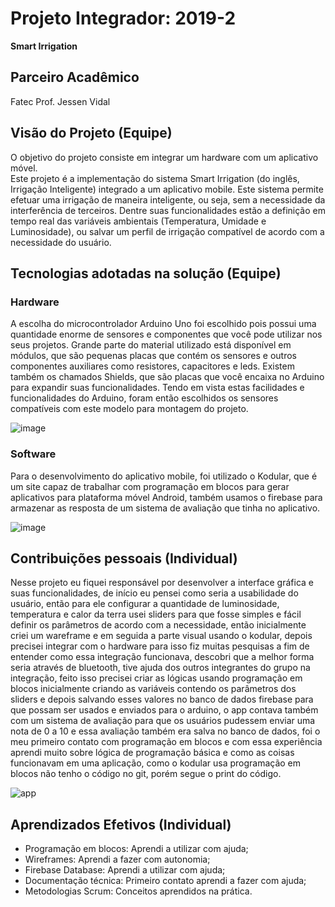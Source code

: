 # Projeto Integrador: 2019-2
**Smart Irrigation**

## Parceiro Acadêmico
Fatec Prof. Jessen Vidal 

## Visão do Projeto (Equipe)

O objetivo do projeto consiste em integrar um hardware com um aplicativo móvel.</br>
Este projeto é a implementação do sistema Smart Irrigation (do inglês, Irrigação Inteligente) integrado a um aplicativo mobile. Este sistema permite efetuar uma irrigação de maneira inteligente, ou seja, sem a necessidade da interferência de terceiros. Dentre suas funcionalidades estão a definição em tempo real das variáveis ambientais (Temperatura, Umidade e Luminosidade), ou salvar um perfil de irrigação compatível de acordo com a necessidade do usuário. 


## Tecnologias adotadas na solução (Equipe)

### Hardware
A escolha do microcontrolador Arduino Uno foi escolhido pois possui uma quantidade enorme de sensores e componentes que você pode utilizar nos seus projetos. Grande parte do material utilizado está disponível em módulos, que são pequenas placas que contém os sensores e outros componentes auxiliares como resistores, capacitores e leds. Existem também os chamados Shields, que são placas que você encaixa no Arduino para expandir suas funcionalidades. 
Tendo em vista estas facilidades e funcionalidades do Arduino, foram então escolhidos os sensores compatíveis com este modelo para montagem do projeto.

![image](https://user-images.githubusercontent.com/56441371/133184672-ed21bebc-f8b7-4bcc-8555-7a4131c0c210.png)

### Software
Para o desenvolvimento do aplicativo mobile, foi utilizado o Kodular, que é um site capaz de trabalhar com programação em blocos para gerar aplicativos para plataforma móvel Android, também usamos o firebase para armazenar as resposta de um sistema de avaliação que tinha no aplicativo.

![image](https://user-images.githubusercontent.com/56441371/133184941-33e72fab-ff72-445f-9e33-36bca57a429b.png)



## Contribuições pessoais (Individual)
Nesse projeto eu fiquei responsável por desenvolver a interface gráfica e suas funcionalidades, de início eu pensei como seria a usabilidade do usuário, então para ele configurar a quantidade de luminosidade, temperatura e calor da terra usei sliders para que fosse simples e fácil definir os parâmetros de acordo com a necessidade, então inicialmente criei um wareframe e em seguida a parte visual usando o kodular, depois precisei integrar com o hardware para isso fiz muitas pesquisas a fim de entender como essa integração funcionava, descobri que a melhor forma seria através de bluetooth, tive ajuda dos outros integrantes do grupo na integração, feito isso precisei criar as lógicas usando programação em blocos inicialmente criando as variáveis contendo os parâmetros dos sliders e depois salvando esses valores no banco de dados firebase para que possam ser usados e enviados para o arduino, o app contava também com um sistema de avaliação para que os usuários pudessem enviar uma nota de 0 a 10 e essa avaliação também era salva no banco de dados, foi o meu primeiro contato com programação em blocos e com essa experiência aprendi muito sobre lógica de programação básica e como as coisas funcionavam em uma aplicação, como o kodular usa programação em blocos não tenho o código no git, porém segue o print do código.

![app](https://user-images.githubusercontent.com/56441371/132858474-30420bff-2b85-49d8-b23a-27c2f65bc89c.jpg)


## Aprendizados Efetivos (Individual)
- Programação em blocos: Aprendi a utilizar com ajuda;
- Wireframes: Aprendi a fazer com autonomia;
- Firebase Database: Aprendi a utilizar com ajuda;
- Documentação técnica: Primeiro contato aprendi a fazer com ajuda;
- Metodologias Scrum: Conceitos aprendidos na prática.

